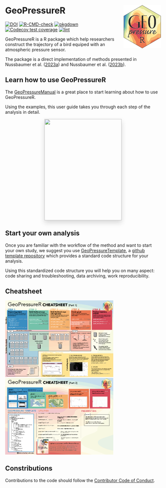 
<!-- README.md is generated from README.Rmd. Please edit that file -->

# GeoPressureR <img src="man/figures/logo.png" align="right" height="139"/>

<!-- badges: start -->

[![DOI](https://zenodo.org/badge/DOI/10.5281/zenodo.7754457.svg)](https://doi.org/10.5281/zenodo.7754457)
[![R-CMD-check](https://github.com/Rafnuss/GeoPressureR/workflows/R-CMD-check/badge.svg)](https://github.com/Rafnuss/GeoPressureR/actions)
[![pkgdown](https://github.com/Rafnuss/GeoPressureR/actions/workflows/pkgdown.yaml/badge.svg)](https://github.com/Rafnuss/GeoPressureR/actions/workflows/pkgdown.yaml)
[![Codecov test
coverage](https://codecov.io/gh/Rafnuss/GeoPressureR/branch/master/graph/badge.svg)](https://app.codecov.io/gh/Rafnuss/GeoPressureR?branch=master)
[![lint](https://github.com/Rafnuss/GeoPressureR/actions/workflows/lint.yaml/badge.svg)](https://github.com/Rafnuss/GeoPressureR/actions/workflows/lint.yaml)
<!-- badges: end -->

GeoPressureR is a R package which help researchers construct the
trajectory of a bird equiped with an atmospheric pressure sensor.

The package is a direct implementation of methods presented in
Nussbaumer et al. ([2023a](https://doi.org/10.1111/2041-210X.14043)) and
Nussbaumer et al. ([2023b](https://doi.org/10.1111/2041-210X.14082)).

## Learn how to use GeoPressureR

The
[GeoPressureManual](https://raphaelnussbaumer.com/GeoPressureManual/) is
a great place to start learning about how to use GeoPressureR.

Using the examples, this user guide takes you through each step of the
analysis in detail.

<p align="center">
<a href="https://raphaelnussbaumer.com/GeoPressureManual/"><img src="https://github.com/Rafnuss/GeoPressureManual/raw/main/assets/cover.png" style="margin: 0 1rem 0 1rem;box-shadow: 0 .5rem 1rem rgba(0,0,0,.15);" align="center" width="250" height="328"></a>
</p>

## Start your own analysis

Once you are familiar with the workflow of the method and want to start
your own study, we suggest you use
[GeoPressureTemplate](https://github.com/Rafnuss/GeoPressureTemplate), a
[github template
repository](https://docs.github.com/en/repositories/creating-and-managing-repositories/creating-a-template-repository)
which provides a standard code structure for your analysis.

Using this standardized code structure you will help you on many aspect:
code sharing and troubleshooting, data archiving, work reproducibility.

## Cheatsheet

<a href="https://github.com/Rafnuss/GeoPressureR/raw/master/man/figures/cheatsheet.pdf" target="_blank">
<img src="man/figures/cheatsheet-01.png" width="350"/>
<img src="man/figures/cheatsheet-02.png" width="350"/> </a>

## Constributions

Contributions to the code should follow the [Contributor Code of
Conduct](https://raphaelnussbaumer.com/GeoPressureR/CONTRIBUTING.html).
